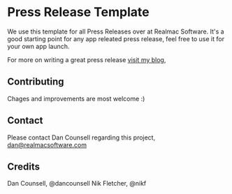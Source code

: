 # Press Release Template
We use this template for all Press Releases over at Realmac Software. 
It's a good starting point for any app releated press release, feel free to use it for your own app launch.

For more on writing a great press release [visit my blog](dancounsell.com/blog/how-to-write-a-press-release/), 

## Contributing
Chages and improvements are most welcome :)

## Contact
Please contact Dan Counsell regarding this project, dan@realmacsoftware.com

## Credits
Dan Counsell, @dancounsell
Nik Fletcher, @nikf
